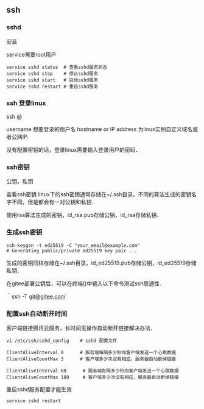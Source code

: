 ## ssh

### sshd

安装

service需要root用户

```sshd
service sshd status  # 查看sshd服务状态
service sshd stop    # 停止sshd服务
service sshd start   # 启动sshd服务
service sshd restart # 重启sshd服务
```


### ssh 登录linux

ssh <username>@<hostname or IP address>

username 想要登录的用户名
hostname or IP address 为linux实例自定义域名或者公网IP.

没有配置密钥的话，登录linux需要输入登录用户的密码．


### ssh密钥

公钥，私钥


查看ssh密钥
linux下的ssh密钥通常存储在~/.ssh目录，不同的算法生成的密钥名字不同，但是都会有一对公钥和私钥．

使用rsa算法生成的密钥，id_rsa.pub存储公钥，id_rsa存储私钥．



### 生成ssh密钥

```ssh
ssh-keygen -t ed25519 -C "your_email@example.com"
# Generating public/private ed25519 key pair ...
```

生成的密钥同样存储在~/.ssh目录，id_ed25519.pub存储公钥，id_ed25519存储私钥．

在gitee部署公钥后，可以在终端()中输入以下命令测试ssh联通性．

｀ssh -T git@gitee.com`

### 配置ssh自动断开时间

客户端链接腾讯云服务，长时间无操作自动断开链接解决办法．

```vim
vi /etc/ssh/sshd_config    # sshd 配置文件

ClientAliveInterval 0      # 服务端每隔多少秒向客户端发送一个心跳数据
ClientAliveCountMax 3      # 客户端多少次没有相应，服务器自动断掉链接
```

```sshd
ClientAliveInterval 60      # 服务端每隔多少秒向客户端发送一个心跳数据
ClientAliveCountMax 180     # 客户端多少次没有相应，服务器自动断掉链接
```

重启sshd服务配置才能生效

`service sshd restart`

